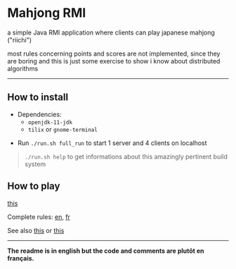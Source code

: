 # Mahjong RMI

a simple Java RMI application where clients can play japanese mahjong ("riichi")

most rules concerning points and scores are not implemented, since they are boring and this is just some exercise to show i know about distributed algorithms

----

## How to install

- Dependencies:
	- `openjdk-11-jdk`
	- `tilix` or `gnome-terminal`
<!-- FIXME faire autrement -->
- Run `./run.sh full_run` to start 1 server and 4 clients on localhost

> `./run.sh help` to get informations about this amazingly pertinent build system

## How to play

[this](RAPPORT.md)

Complete rules: [en](https://en.wikipedia.org/wiki/Japanese_Mahjong), [fr](https://fr.wikipedia.org/wiki/R%C3%A8gles_du_Mah-jong_%28Riichi%29)

See also [this](http://arcturus.su/wiki/List_of_terminology_translations) or [this](http://www.chuuren.fr/wiki/)

<!-- ### Basic rules -->

<!-- - Tiles are arranged in a square wall, in the middle of it is the *river*. -->
<!-- - Each player is associated with a cardinal point, the first to play is East, then South, West, Nord, ... -->
<!-- - The goal of each player is to complete a valid hand: 4 combinations + 1 pair. A combination can be: -->
<!-- 	- 3 similar tiles -->
<!-- 	- 4 similar tiles -->
<!-- 	- a sequence of 3 following tiles -->
<!-- - When it's their turn, a player draw a tile from the wall, and discard a tile in the river. -->
<!-- - When a tile is discarded, any player can interrupt the game by announcing: -->
<!-- 	- *pon* and "steal" the last discarded tile to complete a set of 3 similar tiles -->
<!-- 	- or *kan* to complete a set of 4 similar tiles -->
<!-- 	- or *ron* to complete the entire hand and win -->
<!-- - When the opponent at your left discard a tile, it's possible to announce *chii* to "steal" it to complete a sequence of 3 tiles -->
<!-- - When the hand is completed by drawing in the wall, the victory is announced by *tsumo* -->
<!-- - When a valid hand is completed, the round ends and points are distributed from the loosers to the winner according to incredibly complex criteria. The next round can then start. -->

<!-- https://www.reddit.com/r/Mahjong/comments/2874jb/stealing_what_are_my_options/ -->

<!-- ### Points -->

<!-- The composition of a winning hand, as well as the method used to complete it, will change how many points the winner get, and who will provide these points. -->

<!-- règles à implémenter au minimum : -->

<!-- - la distinction ron/tsumo -->
<!-- - les riichi -->

------

**The readme is in english but the code and comments are plutôt en français.**
